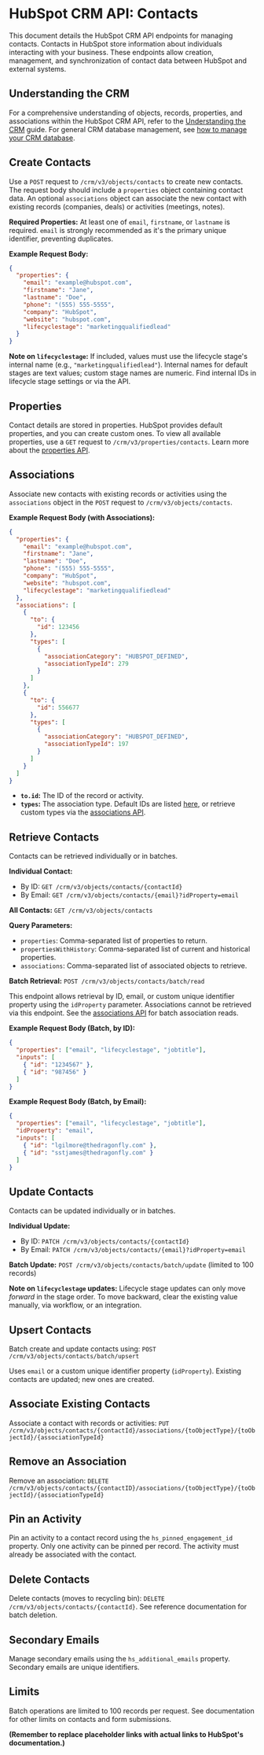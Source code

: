 # HubSpot CRM API: Contacts

This document details the HubSpot CRM API endpoints for managing contacts.  Contacts in HubSpot store information about individuals interacting with your business.  These endpoints allow creation, management, and synchronization of contact data between HubSpot and external systems.

## Understanding the CRM

For a comprehensive understanding of objects, records, properties, and associations within the HubSpot CRM API, refer to the [Understanding the CRM](<link_to_understanding_crm_guide>) guide.  For general CRM database management, see [how to manage your CRM database](<link_to_crm_database_management>).


## Create Contacts

Use a `POST` request to `/crm/v3/objects/contacts` to create new contacts.  The request body should include a `properties` object containing contact data.  An optional `associations` object can associate the new contact with existing records (companies, deals) or activities (meetings, notes).

**Required Properties:** At least one of `email`, `firstname`, or `lastname` is required.  `email` is strongly recommended as it's the primary unique identifier, preventing duplicates.

**Example Request Body:**

```json
{
  "properties": {
    "email": "example@hubspot.com",
    "firstname": "Jane",
    "lastname": "Doe",
    "phone": "(555) 555-5555",
    "company": "HubSpot",
    "website": "hubspot.com",
    "lifecyclestage": "marketingqualifiedlead"
  }
}
```

**Note on `lifecyclestage`:**  If included, values must use the lifecycle stage's internal name (e.g., `"marketingqualifiedlead"`).  Internal names for default stages are text values; custom stage names are numeric.  Find internal IDs in lifecycle stage settings or via the API.


## Properties

Contact details are stored in properties.  HubSpot provides default properties, and you can create custom ones.  To view all available properties, use a `GET` request to `/crm/v3/properties/contacts`.  Learn more about the [properties API](<link_to_properties_api>).


## Associations

Associate new contacts with existing records or activities using the `associations` object in the `POST` request to `/crm/v3/objects/contacts`.

**Example Request Body (with Associations):**

```json
{
  "properties": {
    "email": "example@hubspot.com",
    "firstname": "Jane",
    "lastname": "Doe",
    "phone": "(555) 555-5555",
    "company": "HubSpot",
    "website": "hubspot.com",
    "lifecyclestage": "marketingqualifiedlead"
  },
  "associations": [
    {
      "to": {
        "id": 123456
      },
      "types": [
        {
          "associationCategory": "HUBSPOT_DEFINED",
          "associationTypeId": 279
        }
      ]
    },
    {
      "to": {
        "id": 556677
      },
      "types": [
        {
          "associationCategory": "HUBSPOT_DEFINED",
          "associationTypeId": 197
        }
      ]
    }
  ]
}
```

* **`to.id`:** The ID of the record or activity.
* **`types`:** The association type.  Default IDs are listed [here](<link_to_default_association_types>), or retrieve custom types via the [associations API](<link_to_associations_api>).


## Retrieve Contacts

Contacts can be retrieved individually or in batches.

**Individual Contact:**

* By ID: `GET /crm/v3/objects/contacts/{contactId}`
* By Email: `GET /crm/v3/objects/contacts/{email}?idProperty=email`

**All Contacts:** `GET /crm/v3/objects/contacts`

**Query Parameters:**

* `properties`: Comma-separated list of properties to return.
* `propertiesWithHistory`: Comma-separated list of current and historical properties.
* `associations`: Comma-separated list of associated objects to retrieve.


**Batch Retrieval:** `POST /crm/v3/objects/contacts/batch/read`

This endpoint allows retrieval by ID, email, or custom unique identifier property using the `idProperty` parameter.  Associations cannot be retrieved via this endpoint.  See the [associations API](<link_to_associations_api>) for batch association reads.

**Example Request Body (Batch, by ID):**

```json
{
  "properties": ["email", "lifecyclestage", "jobtitle"],
  "inputs": [
    { "id": "1234567" },
    { "id": "987456" }
  ]
}
```

**Example Request Body (Batch, by Email):**

```json
{
  "properties": ["email", "lifecyclestage", "jobtitle"],
  "idProperty": "email",
  "inputs": [
    { "id": "lgilmore@thedragonfly.com" },
    { "id": "sstjames@thedragonfly.com" }
  ]
}
```


## Update Contacts

Contacts can be updated individually or in batches.

**Individual Update:**

* By ID: `PATCH /crm/v3/objects/contacts/{contactId}`
* By Email: `PATCH /crm/v3/objects/contacts/{email}?idProperty=email`

**Batch Update:** `POST /crm/v3/objects/contacts/batch/update`  (limited to 100 records)

**Note on `lifecyclestage` updates:**  Lifecycle stage updates can only move *forward* in the stage order. To move backward, clear the existing value manually, via workflow, or an integration.


## Upsert Contacts

Batch create and update contacts using: `POST /crm/v3/objects/contacts/batch/upsert`

Uses `email` or a custom unique identifier property (`idProperty`). Existing contacts are updated; new ones are created.


## Associate Existing Contacts

Associate a contact with records or activities: `PUT /crm/v3/objects/contacts/{contactId}/associations/{toObjectType}/{toObjectId}/{associationTypeId}`


## Remove an Association

Remove an association: `DELETE /crm/v3/objects/contacts/{contactID}/associations/{toObjectType}/{toObjectId}/{associationTypeId}`


## Pin an Activity

Pin an activity to a contact record using the `hs_pinned_engagement_id` property.  Only one activity can be pinned per record.  The activity must already be associated with the contact.


## Delete Contacts

Delete contacts (moves to recycling bin): `DELETE /crm/v3/objects/contacts/{contactId}`.  See reference documentation for batch deletion.


## Secondary Emails

Manage secondary emails using the `hs_additional_emails` property.  Secondary emails are unique identifiers.


## Limits

Batch operations are limited to 100 records per request.  See documentation for other limits on contacts and form submissions.

**(Remember to replace placeholder links with actual links to HubSpot's documentation.)**
